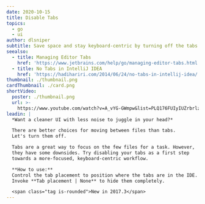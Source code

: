 ```yaml
---
date: 2020-10-15
title: Disable Tabs
topics:
  - go
  - ui
author: dlsniper
subtitle: Save space and stay keyboard-centric by turning off the tabs.
seealso:
  - title: Managing Editor Tabs
    href: 'https://www.jetbrains.com/help/go/managing-editor-tabs.html'
  - title: No Tabs in IntelliJ IDEA
    href: 'https://hadihariri.com/2014/06/24/no-tabs-in-intellij-idea/'
thumbnail: ./thumbnail.png
cardThumbnail: ./card.png
shortVideo:
  poster: ./thumbnail.png
  url: >-
    https://www.youtube.com/watch?v=A_vYG-GWmpw&list=PLQ176FUIyIUZrbrlz4AY1V8VzBJKZyVlW&index=51
leadin: |
  *Want a cleaner UI with less noise to juggle in your head?*

  There are better choices for moving between files than tabs.
  Let's turn them off.

  Tabs are a great way to focus on the few files for a task. However,
  they have some downsides. Try disabling your tabs as a first step
  towards a more-focused, keyboard-centric workflow.

  **How to use:**
  Control the tab placement to position where the tabs are in the IDE.
  Invoke **Tab placement | None** to hide them completely.

  <span class="tag is-rounded">New in 2017.3</span>
---
```


